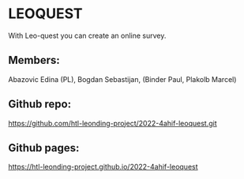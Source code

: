 # LEOQUEST

With Leo-quest you can create an online survey.

## Members: 
Abazovic Edina  (PL), Bogdan Sebastijan, 
(Binder Paul, Plakolb Marcel)

## Github repo:
https://github.com/htl-leonding-project/2022-4ahif-leoquest.git

## Github pages: 
https://htl-leonding-project.github.io/2022-4ahif-leoquest

